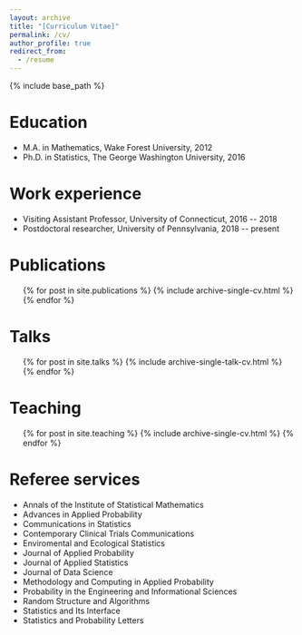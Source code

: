 ```yaml
---
layout: archive
title: "[Curriculum Vitae]"
permalink: /cv/
author_profile: true
redirect_from:
  - /resume
---
```


{% include base_path %}

Education
======
* M.A. in Mathematics, Wake Forest University, 2012
* Ph.D. in Statistics, The George Washington University, 2016

Work experience
======
* Visiting Assistant Professor, University of Connecticut, 2016 -- 2018
* Postdoctoral researcher, University of Pennsylvania, 2018 -- present

Publications
======
  <ul>{% for post in site.publications %}
    {% include archive-single-cv.html %}
  {% endfor %}</ul>
  
Talks
======
  <ul>{% for post in site.talks %}
    {% include archive-single-talk-cv.html %}
  {% endfor %}</ul>
  
Teaching
======
  <ul>{% for post in site.teaching %}
    {% include archive-single-cv.html %}
  {% endfor %}</ul>
  
Referee services
======
* Annals of the Institute of Statistical Mathematics
* Advances in Applied Probability
* Communications in Statistics
* Contemporary Clinical Trials Communications
* Enviromental and Ecological Statistics
* Journal of Applied Probability
* Journal of Applied Statistics
* Journal of Data Science
* Methodology and Computing in Applied Probability
* Probability in the Engineering and Informational Sciences
* Random Structure and Algorithms
* Statistics and Its Interface
* Statistics and Probability Letters
